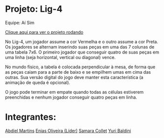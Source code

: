 # Projeto: Lig-4

Equipe: Aí Sim

[Clique aqui para ver o projeto rodando](https://enias-c137.gitlab.io/lig-4/)

No Lig-4, um jogador assume a cor Vermelha e o outro assume a cor Preta. Os jogadores se alternam inserindo suas peças em uma das 7 colunas de uma tabela 7x6. O primeiro jogador que conseguir quatro de suas peças em uma linha (seja horizontal, vertical ou diagonal) vence.

No mundo físico, a tabela é colocada perpendicular à mesa, de forma que as peças caiam para a parte de baixo e se empilhem umas em cima das outras. Sua versão digital do jogo deve manter esta característica (a animação de queda é opcional).

O jogo pode terminar em empate quando todas as células estiverem preenchidas e nenhum jogador conseguir quatro peças em linha.

# Integrantes:
[Abdiel Martins](https://www.linkedin.com/in/abdiel-martins/)
[Enias Oliveira (Líder)](https://www.linkedin.com/in/enias-oliveira/)
[Samara Collet](https://www.linkedin.com/in/samaracollet/)
[Yuri Baldini](https://www.linkedin.com/in/yuri-baldini-67371918b/)
